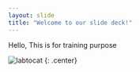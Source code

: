```yaml
---
layout: slide
title: "Welcome to our slide deck!"
---
```


Hello, This is for training purpose 

![labtocat](https://octodex.github.com/images/labtocat.png)
{: .center}

